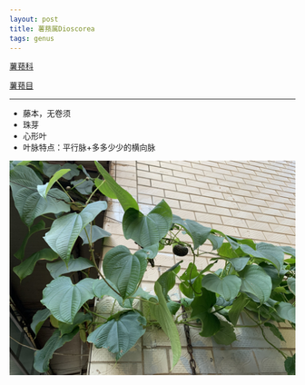 ```yaml
---
layout: post
title: 薯蓣属Dioscorea
tags: genus    
---
```


[薯蓣科](https://ganlu1994.github.io/2001/03/47薯蓣科Dioscoreaceae/)

[薯蓣目](https://ganlu1994.github.io/2000/02/12薯蓣目Dioscoreales/)

---

* 藤本，无卷须
* 珠芽
* 心形叶
* 叶脉特点：平行脉+多多少少的横向脉

![](/images/post/2020-09-03/2020-09-01-173845_IMG_9544.jpeg)